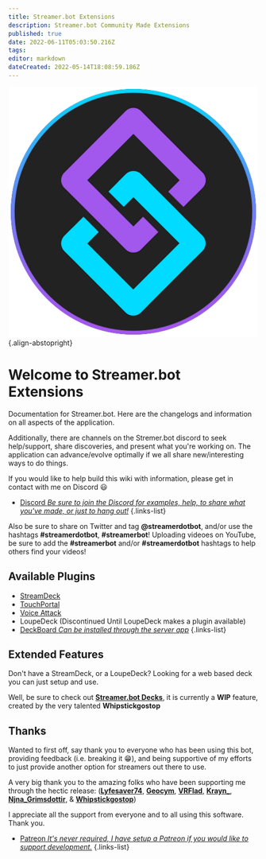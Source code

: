 ```yaml
---
title: Streamer.bot Extensions
description: Streamer.bot Community Made Extensions
published: true
date: 2022-06-11T05:03:50.216Z
tags: 
editor: markdown
dateCreated: 2022-05-14T18:08:59.186Z
---
```


![streamerbot.png](./logos/streamerbot.png){.align-abstopright}

# Welcome to Streamer.bot Extensions

Documentation for Streamer.bot. Here are the changelogs and information on all aspects of the application.

Additionally, there are channels on the Stremer.bot discord to seek help/support, share discoveries, and present what you're working on.  The application can advance/evolve optimally if we all share new/interesting ways to do things.

If you would like to help build this wiki with information, please get in contact with me on Discord 😃 

* [Discord *Be sure to join the Discord for examples, help, to share what you've made, or just to hang out!*](https://discord.streamer.bot)
{.links-list}

Also be sure to share on Twitter and tag **@streamerdotbot**, and/or use the hashtags **#streamerdotbot**, **#streamerbot**!  Uploading videoes on YouTube, be sure to add the **#streamerbot** and/or **#streamerdotbot** hashtags to help others find your videos!

## Available Plugins

* [StreamDeck](https://github.com/nate1280/streamdeck-Streamer.bot)
* [TouchPortal](https://www.christophecvb.com/touch-portal/plugins/streamer-bot)
* [Voice Attack](https://github.com/nate1280/voiceattack-Streamer.bot)
* LoupeDeck (Discontinued Until LoupeDeck makes a plugin available)
* [DeckBoard *Can be installed through the server app*](https://github.com/rivafarabi/streamerbot-deckboard)
{.links-list}

## Extended Features

Don't have a StreamDeck, or a LoupeDeck? Looking for a web based deck you can just setup and use.

Well, be sure to check out **[Streamer.bot Decks](https://streamer.bot/user/decks)**, it is currently a **WIP** feature, created by the very talented **Whipstickgostop**

## Thanks

Wanted to first off, say thank you to everyone who has been using this bot, providing feedback (i.e. breaking it 😁), and being supportive of my efforts to just provide another option for streamers out there to use.

A very big thank you to the amazing folks who have been supporting me through the hectic release: 
(**[Lyfesaver74](https://twitch.tv/lyfesaver74)**, **[Geocym](https://twitch.tv/geocym)**, **[VRFlad](https://twitch.tv/vrflad)**, **[Krayn_](https://twitch.tv/krayn_)**, **[Njna_Grimsdottir](https://twitch.tv/njna_grimsdottir)**, & **[Whipstickgostop](https://twitch.tv/whipstickgostop)**)

I appreciate all the support from everyone and to all using this software.  Thank you.

* [Patreon *It's never required, I have setup a Patreon if you would like to support development.*](https://patreon.com/nate1280)
{.links-list}

